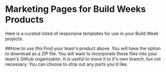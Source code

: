 # Marketing Pages for Build Weeks Products

Here is a curated listed of responsive templates for use in your Build Week projects.

##_How to use this_
Find your team's product above. You will have the option to download as a ZIP file. You will want to incorporate these files into your team's Github organization. It is useful to move it to it's own branch, but not necessary. You can choose to strip out any parts you'd like.
